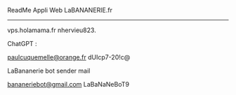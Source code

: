 ReadMe Appli Web LaBANANERIE.fr

----------------------------------

vps.holamama.fr
nhervieu823.

ChatGPT : 

paulcuquemelle@orange.fr
dUIcp7-20!c@


LaBananerie bot sender mail

bananeriebot@gmail.com
LaBaNaNeBoT9
